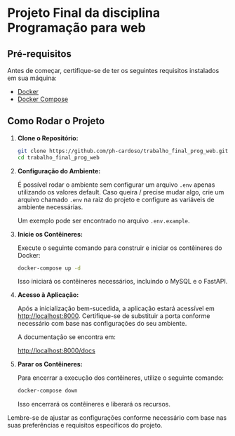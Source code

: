 # Projeto Final da disciplina Programação para web

## Pré-requisitos

Antes de começar, certifique-se de ter os seguintes requisitos instalados em sua máquina:

- [Docker](https://www.docker.com/)
- [Docker Compose](https://docs.docker.com/compose/)

## Como Rodar o Projeto

1. **Clone o Repositório:**

   ```bash
   git clone https://github.com/ph-cardoso/trabalho_final_prog_web.git
   cd trabalho_final_prog_web
   ```

2. **Configuração do Ambiente:**

   É possível rodar o ambiente sem configurar um arquivo `.env` apenas utilizando os valores default. Caso queira / precise mudar algo, crie um arquivo chamado `.env` na raiz do projeto e configure as variáveis de ambiente necessárias. 

   Um exemplo pode ser encontrado no arquivo `.env.example`.

3. **Inicie os Contêineres:**

   Execute o seguinte comando para construir e iniciar os contêineres do Docker:

   ```bash
   docker-compose up -d
   ```

   Isso iniciará os contêineres necessários, incluindo o MySQL e o FastAPI.

4. **Acesso à Aplicação:**

   Após a inicialização bem-sucedida, a aplicação estará acessível em [http://localhost:8000](http://localhost:8000). Certifique-se de substituir a porta conforme necessário com base nas configurações do seu ambiente.

   A documentação se encontra em:

   [http://localhost:8000/docs](http://localhost:8000/docs)

5. **Parar os Contêineres:**

   Para encerrar a execução dos contêineres, utilize o seguinte comando:

   ```bash
   docker-compose down
   ```

   Isso encerrará os contêineres e liberará os recursos.

Lembre-se de ajustar as configurações conforme necessário com base nas suas preferências e requisitos específicos do projeto.

